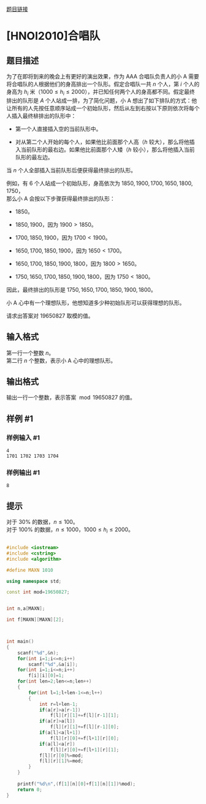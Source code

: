 
[题目链接](https://www.luogu.com.cn/problem/P3205)


# [HNOI2010]合唱队

## 题目描述

为了在即将到来的晚会上有更好的演出效果，作为 AAA 合唱队负责人的小 A 需要将合唱队的人根据他们的身高排出一个队形。假定合唱队一共 $n$ 个人，第 $i$ 个人的身高为 $h_i$ 米（$1000 \le h_i \le 2000$），并已知任何两个人的身高都不同。假定最终排出的队形是 $A$ 个人站成一排，为了简化问题，小 A 想出了如下排队的方式：他让所有的人先按任意顺序站成一个初始队形，然后从左到右按以下原则依次将每个人插入最终棑排出的队形中：

- 第一个人直接插入空的当前队形中。

- 对从第二个人开始的每个人，如果他比前面那个人高（$h$ 较大），那么将他插入当前队形的最右边。如果他比前面那个人矮（$h$ 较小），那么将他插入当前队形的最左边。

当 $n$ 个人全部插入当前队形后便获得最终排出的队形。

例如，有 $6$ 个人站成一个初始队形，身高依次为 $1850, 1900, 1700, 1650, 1800, 1750$，  
那么小 A 会按以下步骤获得最终排出的队形：

- $1850$。

- $1850, 1900$，因为 $1900 > 1850$。

- $1700, 1850, 1900$，因为 $1700 < 1900$。

- $1650, 1700, 1850, 1900$，因为 $1650 < 1700$。

- $1650, 1700, 1850, 1900, 1800$，因为 $1800 > 1650$。

- $1750, 1650, 1700, 1850, 1900, 1800$，因为 $1750 < 1800$。

因此，最终排出的队形是 $1750, 1650, 1700, 1850, 1900, 1800$。

小 A 心中有一个理想队形，他想知道多少种初始队形可以获得理想的队形。

请求出答案对 $19650827$ 取模的值。

## 输入格式

第一行一个整数 $n$。  
第二行 $n$ 个整数，表示小 A 心中的理想队形。

## 输出格式

输出一行一个整数，表示答案 $\bmod 19650827$ 的值。

## 样例 #1

### 样例输入 #1

```
4
1701 1702 1703 1704
```

### 样例输出 #1

```
8
```

## 提示

对于 $30\%$ 的数据，$n \le 100$。  
对于 $100\%$ 的数据，$n \le 1000$，$1000 \le h_i \le 2000$。

```cpp

#include <iostream>
#include <cstring>
#include <algorithm>

#define MAXN 1010

using namespace std;

const int mod=19650827;


int n,a[MAXN];

int f[MAXN][MAXN][2];



int main()
{
    scanf("%d",&n);
    for(int i=1;i<=n;i++)
        scanf("%d",&a[i]);
    for(int i=1;i<=n;i++)
        f[i][i][0]=1;
    for(int len=2;len<=n;len++)
    {
        for(int l=1;l+len-1<=n;l++)
        {
            int r=l+len-1;
            if(a[r]>a[r-1])
                f[l][r][1]+=f[l][r-1][1];
            if(a[r]>a[l])
                f[l][r][1]+=f[l][r-1][0];
            if(a[l]<a[l+1])
                f[l][r][0]+=f[l+1][r][0];
            if(a[l]<a[r])
                f[l][r][0]+=f[l+1][r][1];
            f[l][r][0]%=mod;
            f[l][r][1]%=mod;
        }    
    }
    
    printf("%d\n",(f[1][n][0]+f[1][n][1])%mod);
    return 0;
}


```
